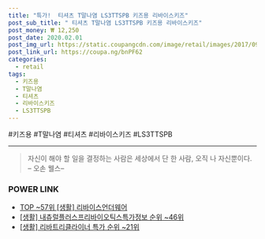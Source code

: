 ```yaml
--- 
title: "특가!  티셔츠 T말나염 LS3TTSPB 키즈용 리바이스키즈" 
post_sub_title: " 티셔츠 T말나염 LS3TTSPB 키즈용 리바이스키즈" 
post_money: ₩ 12,250 
post_date: 2020.02.01 
post_img_url: https://static.coupangcdn.com/image/retail/images/2017/09/14/17/3/d9315bd9-d4a5-41a5-a4d3-aad102d71046.jpg 
post_link_url: https://coupa.ng/bnPF62 
categories: 
  - retail 
tags: 
  - 키즈용 
  - T말나염 
  - 티셔츠 
  - 리바이스키즈 
  - LS3TTSPB 
--- 
```

  #키즈용 #T말나염 #티셔츠 #리바이스키즈 #LS3TTSPB 
<hr> 

> 자신이 해야 할 일을 결정하는 사람은 세상에서 단 한 사람, 오직 나 자신뿐이다. – 오손 웰스–  


### POWER LINK

* <a href="https://blog.naver.com/fasyy4321/221778251661" target="_blank"> TOP ~57위 [생활] 리바이스언더웨어</a>
* <a href="https://blog.naver.com/sakai111/221773154559" target="_blank"> [생활] 내츄럴플러스프리바이오틱스특가정보 순위 ~46위</a>
* <a href="https://blog.naver.com/sakai111/221783989185" target="_blank"> [생활] 리바트리클라이너 특가 순위 ~21위</a>
